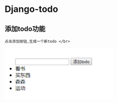 # Django-todo

## 添加todo功能
    点击添加按钮,生成一个新todo </br>
![图片1](https://github.com/cuzz1/Django-todo/raw/master/images/1.png)